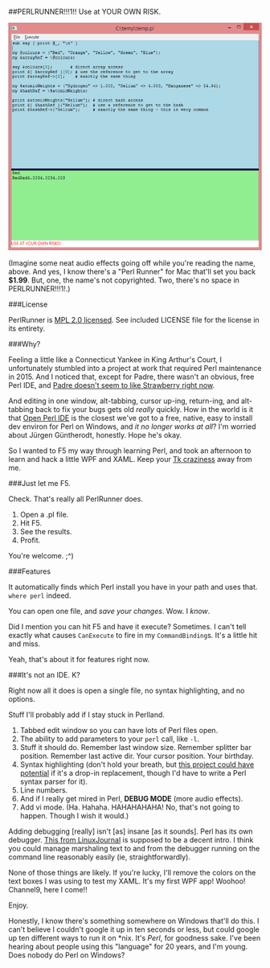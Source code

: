 ##PERLRUNNER!!!1!! Use at YOUR OWN RISK.

![Screenshot of PERLRUNNER!!!1!!](https://raw.githubusercontent.com/ruffin--/PerlRunner/master/screenshots/runner1.png)

(Imagine some neat audio effects going off while you're reading the name, above. And yes, I know there's a "Perl Runner" for Mac that'll set you back **$1.99**. But, one, the name's not copyrighted. Two, there's no space in PERLRUNNER!!!1!.)

###License

PerlRunner is [MPL 2.0 licensed](https://www.mozilla.org/MPL/2.0/). See included LICENSE file for the license in its entirety.

###Why?

Feeling a little like a Connecticut Yankee in King Arthur's Court, I unfortunately stumbled into a project at work that required Perl maintenance in 2015. And I noticed that, except for Padre, there wasn't an obvious, free Perl IDE, and [Padre doesn't seem to like Strawberry right now](http://myfreakinname.blogspot.com/2015/01/continued-misadventures-in-perl.html#padrefail).

And editing in one window, alt-tabbing, cursor up-ing, return-ing, and alt-tabbing back to fix your bugs gets old *really* quickly. How in the world is it that [Open Perl IDE](http://open-perl-ide.sourceforge.net/) is the closest we've got to a free, native, easy to install dev environ for Perl on Windows, and *it no longer works at all*? I'm worried about Jürgen Güntherodt, honestly. Hope he's okay.

So I wanted to F5 my way through learning Perl, and took an afternoon to learn and hack a little WPF and XAML. Keep your [Tk craziness](http://ptkdb.sourceforge.net/demo.html) away from me.

###Just let me F5.

Check. That's really all PerlRunner does. 

1. Open a .pl file. 
2. Hit F5. 
3. See the results.
4. Profit.

You're welcome. ;^)

###Features

It automatically finds which Perl install you have in your path and uses that. `where perl` indeed.

You can open one file, and *save your changes*. Wow. I *know*.

Did I mention you can hit F5 and have it execute? Sometimes. I can't tell exactly what causes `CanExecute` to fire in my `CommandBinding`s. It's a little hit and miss.

Yeah, that's about it for features right now.

###It's not an IDE. K?

Right now all it does is open a single file, no syntax highlighting, and no options.

Stuff I'll probably add if I stay stuck in Perlland.

1. Tabbed edit window so you can have lots of Perl files open.
2. The ability to add parameters to your `perl` call, like `-l`.
3. Stuff it should do. Remember last window size. Remember splitter bar position. Remember last active dir. Your cursor position. Your birthday.
4. Syntax highlighting (don't hold your breath, but [this project could have potential](https://github.com/PavelTorgashov/FastColoredTextBox) if it's a drop-in replacement, though I'd have to write a Perl syntax parser for it).
5. Line numbers.
6. And if I really get mired in Perl, **DEBUG MODE** (more audio effects).
7. Add vi mode. (Ha. Hahaha. HAHAHAHAHA! No, that's not going to happen. Though I wish it would.)

Adding debugging [really] isn't [as] insane [as it sounds]. Perl has its own debugger. [This from LinuxJournal](http://www.linuxjournal.com/article/2484) is supposed to be a decent intro. I think you could manage marshaling text to and from the debugger running on the command line reasonably easily (ie, straightforwardly).

None of those things are likely. If you're lucky, I'll remove the colors on the text boxes I was using to test my XAML. It's my first WPF app! Woohoo! Channel9, here I come!!

Enjoy.

Honestly, I know there's something somewhere on Windows that'll do this. I can't believe I couldn't google it up in ten seconds or less, but could google up ten different ways to run it on *nix. It's *Perl*, for goodness sake. I've been hearing about people using this "language" for 20 years, and I'm young. Does nobody do Perl on Windows? 